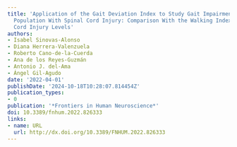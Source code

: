 ```yaml
---
title: 'Application of the Gait Deviation Index to Study Gait Impairment in Adult
  Population With Spinal Cord Injury: Comparison With the Walking Index for Spinal
  Cord Injury Levels'
authors:
- Isabel Sinovas-Alonso
- Diana Herrera-Valenzuela
- Roberto Cano-de-la-Cuerda
- Ana de los Reyes-Guzmán
- Antonio J. del-Ama
- Ángel Gil-Agudo
date: '2022-04-01'
publishDate: '2024-10-18T10:28:07.814454Z'
publication_types:
- 0
publication: '*Frontiers in Human Neuroscience*'
doi: 10.3389/fnhum.2022.826333
links:
- name: URL
  url: http://dx.doi.org/10.3389/FNHUM.2022.826333
---
```

